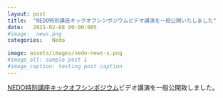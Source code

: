 ```yaml
---
layout: post
title:  "NEDO特別講座キックオフシンポジウムビデオ講演を一般公開いたしました"
date:   2021-02-08 00:00:005
#image:  news.png
categories:   Nedo

image: assets/images/nedo-news-s.png
#image_alt: sample post 1
#image_caption: testing post caption
---
```

	
[NEDO特別講座キックオフシンポジウム]({{site.baseurl}}/symposium2021)ビデオ講演を一般公開致しました。

